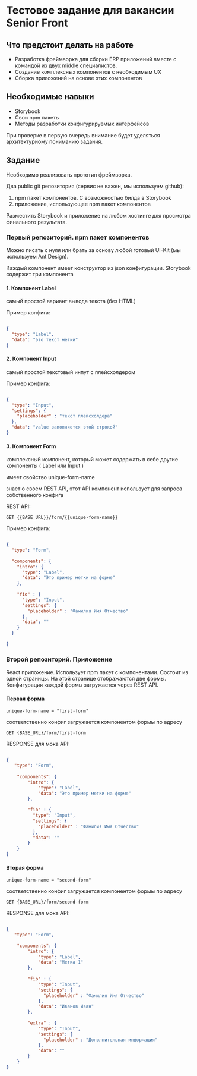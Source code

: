 # Тестовое задание для вакансии Senior Front

##  Что предстоит делать на работе

- Разработка фреймворка для сборки ERP приложений вместе с командой из двух middle специалистов.
- Создание комплексных компонентов с необходимым UX
- Сборка приложений на основе этих компонентов

## Необходимые навыки

- Storybook
- Свои npm пакеты
- Методы разработки конфигурируемых интерфейсов

При проверке в первую очередь внимание будет уделяться архитектурному пониманию задания.


## Задание

Необходимо реализовать прототип фреймворка.

Два public git репозитория (сервис не важен, мы используем github):

1. npm пакет компонентов. С возможностью билда в Storybook
2. приложение, использующее npm пакет компонентов

Разместить Storybook и приложение на любом хостинге для просмотра финального результата.


### Первый репозиторий. npm пакет компонентов

Можно писать с нуля или брать за основу любой готовый UI-Kit (мы используем Ant Design).

Каждый компонент имеет конструктор из json конфигурации.
Storybook содержит три компонента

#### 1. Компонент Label

самый простой вариант вывода текста (без HTML)

Пример конфига:
```json

{
  "type": "Label",
  "data": "это текст метки"
}

```

#### 2. Компонент Input

самый простой текстовый инпут с плейсхолдером

Пример конфига:
```json

{
  "type": "Input",
  "settings": {
    "placeholder" : "текст плейсхолдера"
  },
  "data": "value заполняется этой строкой"
}

```

#### 3. Компонент Form

комплексный компонент, который может содержать в себе другие компоненты ( Label или Input )

имеет свойство unique-form-name

знает о своем REST API, этот API компонент использует для запроса собственного конфига

REST API:

```http request
GET {{BASE_URL}}/form/{{unique-form-name}}
```

Пример конфига:
```json 

{
  "type": "Form",
  
  "components": {
    "intro": {
      "type": "Label",
      "data": "Это пример метки на форме"
    },
    
    "fio" : {
      "type": "Input",
      "settings": {
        "placeholder" : "Фамилия Имя Отчество"
      },
      "data": ""
    }
  }
  
}

```


### Второй репозиторий. Приложение

React приложение. Использует npm пакет с компонентами.
Состоит из одной страницы.  На этой странице отображаются две формы.
Конфигурация каждой формы загружается через REST API.

#### Первая форма
```
unique-form-name = "first-form"

```
соответственно конфиг загружается компонентом формы по адресу

```
GET {BASE_URL}/form/first-form
```

RESPONSE для мока API:
```json

{
   "type": "Form",
    
    "components": {
        "intro": {
            "type": "Label",
            "data": "Это пример метки на форме"
        },
    
        "fio" : {
          "type": "Input",
          "settings": {
            "placeholder" : "Фамилия Имя Отчество"
          },
          "data": ""
        }
    }
}

```


#### Вторая форма
```
unique-form-name = "second-form"
```

соответственно конфиг загружается компонентом формы по адресу

```
GET {BASE_URL}/form/second-form
```

RESPONSE для мока API:
```json

{
   "type": "Form",
    
    "components": {
        "intro": {
            "type": "Label",
            "data": "Метка 1"
        },
    
        "fio" : {
            "type": "Input",
            "settings": {
              "placeholder" : "Фамилия Имя Отчество"
            },
            "data": "Иванов Иван"
        },
        
        "extra" : {
            "type": "Input",
            "settings": {
              "placeholder" : "Дополнительная информация"
            },
            "data": ""
        }
    }
}

```